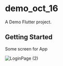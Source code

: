 # demo_oct_16

A Demo Flutter project.

## Getting Started
Some screen for App


![LoginPage (2)](https://github.com/vdphuoc/demo1610/assets/147540628/f2b75145-769f-4cbd-8a28-31f0155979ea)
